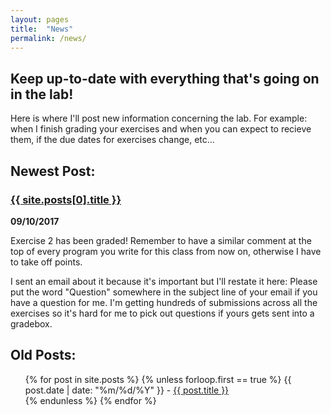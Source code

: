 ```yaml
---
layout: pages
title:  "News"
permalink: /news/
---
```


## Keep up-to-date with everything that's going on in the lab!

Here is where I'll post new information concerning the lab. For example: when I finish grading your exercises and when you can expect to recieve them, if the due dates for exercises change, etc...

## Newest Post:

### <a href="/cs135{{ site.posts[0].url }}">{{ site.posts[0].title }}</a>

**09/10/2017**

Exercise 2 has been graded! Remember to have a similar comment at the top of every program you write for this class from now on, otherwise
I have to take off points.

I sent an email about it because it's important but I'll restate it here: Please put the word "Question" somewhere in the subject line
of your email if you have a question for me. I'm getting hundreds of submissions across all the exercises so it's hard for me to pick
out questions if yours gets sent into a gradebox.

## Old Posts:

<ul>
  {% for post in site.posts %}
    {% unless forloop.first == true %}
      {{ post.date | date: "%m/%d/%Y" }} - <a href="/cs135{{ post.url }}">{{ post.title }}</a>
      <br>
    {% endunless %}
  {% endfor %}
</ul>

